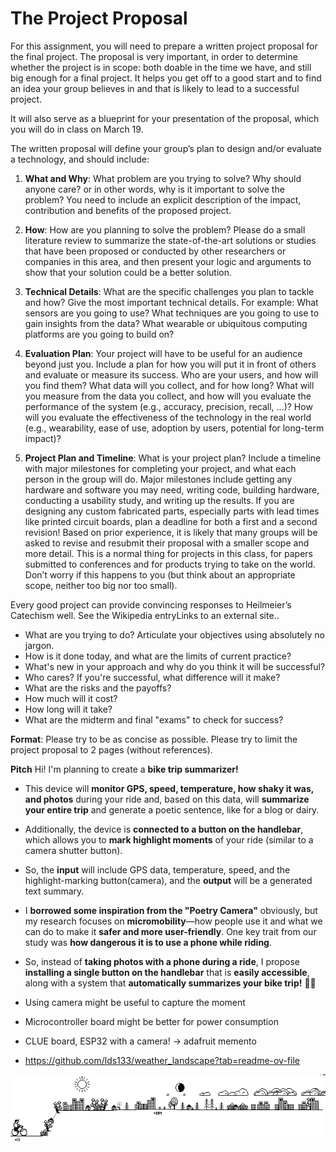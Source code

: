 # The Project Proposal
For this assignment, you will need to prepare a written project proposal for the final project. The proposal is very important, in order to determine whether the project is in scope: both doable in the time we have, and still big enough for a final project. It helps you get off to a good start and to find an idea your group believes in and that is likely to lead to a successful project.

It will also serve as a blueprint for your presentation of the proposal, which you will do in class on March 19.

The written proposal will define your group’s plan to design and/or evaluate a technology, and should include:

1. **What and Why**: What problem are you trying to solve? Why should anyone care? or in other words, why is it important to solve the problem? You need to include an explicit description of the impact, contribution and benefits of the proposed project.
   
2. **How**: How are you planning to solve the problem? Please do a small literature review to summarize the state-of-the-art solutions or studies that have been proposed or conducted by other researchers or companies in this area, and then present your logic and arguments to show that your solution could be a better solution.
   
3. **Technical Details**: What are the specific challenges you plan to tackle and how? Give the most important technical details. For example: What sensors are you going to use? What techniques are you going to use to gain insights from the data? What wearable or ubiquitous computing platforms are you going to build on?
   
4. **Evaluation Plan**: Your project will have to be useful for an audience beyond just you. Include a plan for how you will put it in front of others and evaluate or measure its success. Who are your users, and how will you find them? What data will you collect, and for how long? What will you measure from the data you collect, and how will you evaluate the performance of the system (e.g., accuracy, precision, recall, …)? How will you evaluate the effectiveness of the technology in the real world (e.g., wearability, ease of use, adoption by users, potential for long-term impact)?
   
5. **Project Plan and Timeline**: What is your project plan? Include a timeline with major milestones for completing your project, and what each person in the group will do. Major milestones include getting any hardware and software you may need, writing code, building hardware, conducting a usability study, and writing up the results. If you are designing any custom fabricated parts, especially parts with lead times like printed circuit boards, plan a deadline for both a first and a second revision! 
Based on prior experience, it is likely that many groups will be asked to revise and resubmit their proposal with a smaller scope and more detail. This is a normal thing for projects in this class, for papers submitted to conferences and for products trying to take on the world. Don’t worry if this happens to you (but think about an appropriate scope, neither too big nor too small). 

Every good project can provide convincing responses to Heilmeier’s Catechism well. See the Wikipedia entryLinks to an external site..

- What are you trying to do? Articulate your objectives using absolutely no jargon.
- How is it done today, and what are the limits of current practice?
- What's new in your approach and why do you think it will be successful?
- Who cares? If you're successful, what difference will it make?
- What are the risks and the payoffs?
- How much will it cost?
- How long will it take?
- What are the midterm and final "exams" to check for success?

**Format**: Please try to be as concise as possible. Please try to limit the project proposal to 2 pages (without references). 




**Pitch**
Hi! I'm planning to create a **bike trip summarizer!**
- This device will **monitor GPS, speed, temperature, how shaky it was, and photos** during your ride and, based on this data, will **summarize your entire trip** and generate a poetic sentence, like for a blog or dairy.
- Additionally, the device is **connected to a button on the handlebar**, which allows you to **mark highlight moments** of your ride (similar to a camera shutter button).
- So, the **input** will include GPS data, temperature, speed, and the highlight-marking button(camera), and the **output** will be a generated text summary.
- I **borrowed some inspiration from the "Poetry Camera"** obviously, but my research focuses on **micromobility**—how people use it and what we can do to make it **safer and more user-friendly**. One key trait from our study was **how dangerous it is to use a phone while riding**.
- So, instead of **taking photos with a phone during a ride**, I propose **installing a single button on the handlebar** that is **easily accessible**, along with a system that **automatically summarizes your bike trip!** 🚴✨


- Using camera might be useful to capture the moment
- Microcontroller board might be better for power consumption
- CLUE board, ESP32 with a camera! -> adafruit memento
- https://github.com/lds133/weather_landscape?tab=readme-ov-file


![output for now](../final_project/weather_landscape-main/tmp/output/test_output.gif)